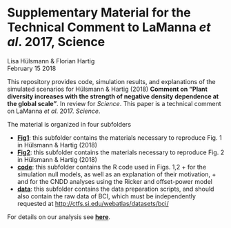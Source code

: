 # Supplementary Material for the Technical Comment to LaManna *et al*. 2017, Science
Lisa Hülsmann & Florian Hartig  
February 15 2018  

This repository  provides code, simulation results, and explanations of the simulated scenarios for Hülsmann & Hartig (2018) **Comment on “Plant diversity increases with the strength of negative density dependence at the global scale”**. In review for *Science*. This paper is a technical comment on LaManna *et al*. 2017. *Science*.

The material is organized in four subfolders

* [**Fig1**](https://github.com/LisaHuelsmann/CommentTo-LaMannaEtAl-Science/tree/master/Fig1): this subfolder contains the materials necessary to reproduce Fig. 1 in Hülsmann & Hartig (2018)  
* [**Fig2**](https://github.com/LisaHuelsmann/CommentTo-LaMannaEtAl-Science/tree/master/Fig2): this subfolder contains the materials necessary to reproduce Fig. 2 in Hülsmann & Hartig (2018)  
* [**code**](https://github.com/LisaHuelsmann/CommentTo-LaMannaEtAl-Science/tree/master/code): this subfolder contains the R code used in Figs. 1,2
      + for the simulation null models, as well as an explanation of their motivation, 
      + and for the CNDD analyses using the Ricker and offset-power model
* [**data**](https://github.com/LisaHuelsmann/CommentTo-LaMannaEtAl-Science/tree/master/data): this subfolder contains the data preparation scripts, and should also contain the raw data of BCI, which must be independently requested at http://ctfs.si.edu/webatlas/datasets/bci/


For details on our analysis see [**here**](https://github.com/LisaHuelsmann/CommentTo-LaMannaEtAl-Science/tree/master/code).


